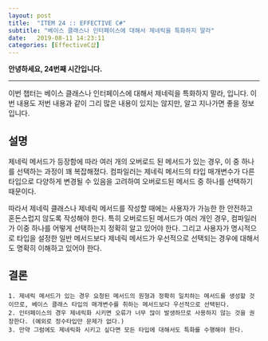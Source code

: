 ```yaml
---
layout: post
title:  "ITEM 24 :: EFFECTIVE C#"
subtitle: "베이스 클래스나 인터페이스에 대해서 제네릭을 특화하지 말라"
date:   2019-08-11 14:23:11
categories: [EffectiveC샵]
---
```


**안녕하세요, 24번째 시간입니다.**

___

이번 챕터는 베이스 클래스나 인터페이스에 대해서 제네릭을 특화하지 말라, 입니다.
이번 내용도 저번 내용과 같이 그리 많은 내용이 있지는 않지만, 알고 지나가면 좋을 정보입니다.

## 설명

제네릭 메서드가 등장함에 따라 여러 개의 오버로드 된 메서드가 있는 경우, 이 중 하나를 선택하는 과정이 꽤 복잡해졌다. 컴파일러는 제네릭 메서드의 타입 매개변수가 다른 타입으로 다양하게 변경될 수 있음을 고려하여 오버로드된 메서드 중 하나를 선택하기 때문이다.

따라서 제네릭 클래스나 제네릭 메서드를 작성할 때에는 사용자가 가능한 한 안전하고 혼돈스럽지 않도록 작성해야 한다. 특히 오버로드된 메서드가 여러 개인 경우, 컴파일러가 이중 하나를 어떻게 선택하는지 정확히 알고 있어야 한다. 그리고 사용자가 명시적으로 타입을 설정한 일반 메서드보다 제네릭 메서드가 우선적으로 선택되는 경우에 대해서도 명확히 이해하고 있어야 한다.



## 결론


	1. 제네릭 메서드가 있는 경우 요청된 메서드의 원형과 정확히 일치하는 메서드를 생성할 것이므로, 베이스 클래스 타입의 매개변수를 취하는 메서드보다 우선적으로 선택된다.
	2. 인터페이스의 경우 제네릭화 시키면 오류가 너무 많이 발생하므로 사용하지 않는 것을 권장한다. (예외로 정수타입만 문제가 없다.)
	3. 만약 그럼에도 제네릭화 시키고 싶다면 모든 타입에 대해서도 특화를 수행해야 한다.






















